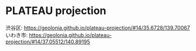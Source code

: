 # PLATEAU projection

渋谷区: https://geolonia.github.io/plateau-projection/#14/35.6728/139.70067
いわき市: https://geolonia.github.io/plateau-projection/#14/37.05512/140.89195